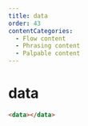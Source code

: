 ```yaml
---
title: data
order: 43
contentCategories:
  - Flow content
  - Phrasing content
  - Palpable content
---
```

# data

```html
<data></data>
```
